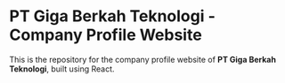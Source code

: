 # PT Giga Berkah Teknologi - Company Profile Website

This is the repository for the company profile website of **PT Giga Berkah Teknologi**, built using React.

